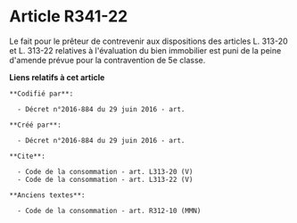 # Article R341-22

Le fait pour le prêteur de contrevenir aux dispositions des articles L. 313-20 et L. 313-22 relatives à l'évaluation du bien
immobilier est puni de la peine d'amende prévue pour la contravention de 5e classe.

**Liens relatifs à cet article**

	**Codifié par**:

	  - Décret n°2016-884 du 29 juin 2016 - art.

	**Créé par**:

	  - Décret n°2016-884 du 29 juin 2016 - art.

	**Cite**:

	  - Code de la consommation - art. L313-20 (V)
	  - Code de la consommation - art. L313-22 (V)

	**Anciens textes**:

	  - Code de la consommation - art. R312-10 (MMN)
